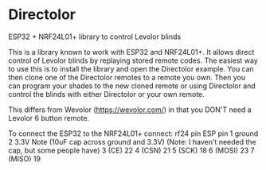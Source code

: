 # Directolor
ESP32 + NRF24L01+ library to control Levolor blinds


This is a library known to work with ESP32 and NRF24L01+.  It allows direct control of Levolor blinds by replaying stored remote codes.  The easiest way to use this is to install the library and open the Directolor example.  You can then clone one of the Directolor remotes to a remote you own.  Then you can program your shades to the new cloned remote or using Directolor and control the blinds with either Directolor or your own remote.  

This differs from Wevolor (https://wevolor.com/) in that you DON'T need a Levolor 6 button remote.  

To connect the ESP32 to the NRF24L01+ connect:
rf24 pin    ESP pin
1           ground
2           3.3V Note (10uF cap across ground and 3.3V) (Note:  I haven't needed the cap, but some people have)
3 (CE)      22
4 (CSN)     21
5 (SCK)     18
6 (MOSI)    23
7 (MISO)    19

